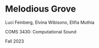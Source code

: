 # Melodious Grove

Luci Feinberg, Elvina Wibisono, Elifia Muthia

COMS 3430: Computational Sound

Fall 2023
